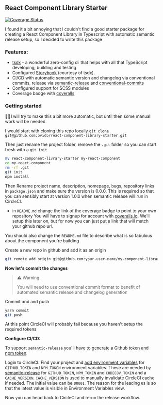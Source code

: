 ## React Component Library Starter

[![Coverage Status](https://coveralls.io/repos/github/ovidb/react-component-library-starter/badge.svg?branch=master)](https://coveralls.io/github/ovidb/react-component-library-starter?branch=master)

I found it a bit annoying that I couldn't find a good starter package for creating a React Component Library in Typescript with automatic semantic release setup, so I decided to write this package

### Features:

- [tsdx](https://github.com/jaredpalmer/tsdx) - a wonderful zero-config cli that helps with all that TypeScript developing, building and testing.
- Configured [Storybook](https://storybook.js.org/) (courtesy of tsdx).
- CI/CD with automatic semantic version and changelog via conventional commits, release via [semantic-release](https://github.com/semantic-release/semantic-release/blob/beta/docs/recipes/maintenance-releases.md) and [conventional-commits](https://www.conventionalcommits.org/en/v1.0.0-beta.4/)
- Configured support for SCSS modules
- Coverage badge with [coveralls](https://coveralls.io/)

### Getting started
🤷‍♂️I will try to make this a bit more automatic, but until then some manual work will be needed. 

I would start with cloning this repo locally
```git clone git@github.com:ovidb/react-component-library-starter.git```

Then just rename the project folder, remove the `.git` folder so you can start fresh with a `git init`

```bash
mv react-component-livrary-starter my-react-component
cd my-react-component
rm -rf .git
git init
npm install
```

Then Rename project name, description, homepage, bugs, repository links in `package.json` and 
make sure the version is 0.0.0. This is required so that you can sensibly start at version 
1.0.0 when semantic release will run in CircleCI.
- in `README.md` change the link of the coverage badge to point to your own repository
You will have to signup for account with [coveralls.io](https://coveralls.io/). We'll setup this later on,
but for now you can just put a link that will match your github repo url.

You should also change the `README.md` file to describe what is so fabulous about the component
you're building 


Create a new repo in github and add it as an origin
```bash
git remote add origin git@github.com:your-user-name/my-component-library.git
```

**Now let's commit the changes**

> ⚠️ Warning
>
>You will need to use conventional commit format to benefit of automated semantic release and changelog generation
> 

Commit and and push
```bash
yarn commit
git push
```

At this point CircleCI will probably fail because you haven't setup the required tokens

**Configure CI/CD:**

To support `semantic-release` you'll have to[ generate a Github token](https://help.github.com/en/github/authenticating-to-github/creating-a-personal-access-token-for-the-command-line) and [npm token](https://docs.npmjs.com/creating-and-viewing-authentication-tokens).

Login to CircleCI. 
Find your project and [add environment variables](https://circleci.com/docs/2.0/env-vars/#setting-an-environment-variable-in-a-project) for `GITHUB_TOKEN` and `NPM_TOKEN` environment variables. These are needed by [semantic-release](https://github.com/semantic-release/semantic-release/blob/beta/docs/recipes/maintenance-releases.md) for `GITHUB_TOKEN`, `NPM_TOKEN` and `CODECOV_TOKEN` and a `CACHE_VERSION`.
`CACHE_VERSION` is used to manually invalidate CircleCI cache if needed. The initial value can be `00001`.
The reason for the leading `0`s is so that the latest value is visible in Environment Variables view. 

Now you can head back to CircleCI and rerun the release workflow.


